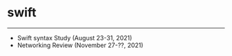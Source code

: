 # swift
---------------
- Swift syntax Study (August 23-31, 2021)
- Networking Review (November 27-??, 2021)
